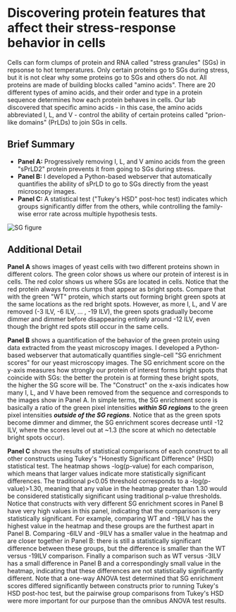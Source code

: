 # Discovering protein features that affect their stress-response behavior in cells
Cells can form clumps of protein and RNA called "stress granules" (SGs) in repsonse to hot temperatures. Only certain proteins go to SGs during stress, but it is not clear why some proteins go to SGs and others do not. All proteins are made of building blocks called "amino acids". There are 20 different types of amino acids, and their order and type in a protein sequence determines how each protein behaves in cells. Our lab discovered that specific amino acids - in this case, the amino acids abbreviated I, L, and V - control the ability of certain proteins called "prion-like domains" (PrLDs) to join SGs in cells.

## Brief Summary
- **Panel A:** Progressively removing I, L, and V amino acids from the green "sPrLD2" protein prevents it from going to SGs during stress.
- **Panel B:** I developed a Python-based webserver that automatically quantifies the ability of sPrLD to go to SGs directly from the yeast microscopy images.
- **Panel C:** A statistical test ("Tukey's HSD" post-hoc test) indicates which groups significantly differ from the others, while controlling the family-wise error rate across multiple hypothesis tests.

![SG figure](https://raw.githubusercontent.com/seancascarina/2024_JMB/master/SG_figure.tif)

## Additional Detail
**Panel A** shows images of yeast cells with two different proteins shown in different colors. The green color shows us where our protein of interest is in cells. The red color shows us where SGs are located in cells. Notice that the red protein always forms clumps that appear as bright spots. Compare that with the green "WT" protein, which starts out forming bright green spots at the same locations as the red bright spots. However, as more I, L, and V are removed (-3 ILV, -6 ILV, ... , -19 ILV), the green spots gradually become dimmer and dimmer before disappearing entirely around -12 ILV, even though the bright red spots still occur in the same cells.

**Panel B** shows a quantification of the behavior of the green protein using data extracted from the yeast microscopy images. I developed a Python-based webserver that automatically quantifies single-cell "SG enrichment scores" for our yeast microscopy images. The SG enrichment score on the y-axis measures how strongly our protein of interest forms bright spots that coincide with SGs: the better the protein is at forming these bright spots, the higher the SG score will be. The "Construct" on the x-axis indicates how many I, L, and V have been removed from the sequence and corresponds to the images show in Panel A. In simple terms, the SG enrichment score is basically a ratio of the green pixel intensities ***within SG regions*** to the green pixel intensities ***outside of the SG regions***. Notice that as the green spots become dimmer and dimmer, the SG enrichment scores decrease until -12 ILV, where the scores level out at ~1.3 (the score at which no detectable bright spots occur).

**Panel C** shows the results of statistical comparisons of each construct to all other constructs using Tukey's "Honestly Significant Difference" (HSD) statistical test. The heatmap shows -log(p-value) for each comparison, which means that larger values indicate more statistically significant differences. The traditional p<0.05 threshold corresponds to a -log(p-value)>1.30, meaning that any value in the heatmap greater than 1.30 would be considered statistically significant using traditional p-value thresholds. Notice that constructs with very different SG enrichment scores in Panel B have very high values in this panel, indicating that the comparison is very statistically significant. For example, comparing WT and -19ILV has the highest value in the heatmap and these groups are the furthest apart in Panel B. Comparing -6ILV and -9ILV has a smaller value in the heatmap and are closer together in Panel B: there is still a statistically significant difference between these groups, but the difference is smaller than the WT versus -19ILV comparison. Finally a comparison such as WT versus -3ILV has a small difference in Panel B and a correspondingly small value in the heatmap, indicating that these differences are not statistically significantly different.
Note that a one-way ANOVA test determined that SG enrichment scores differed significantly between constructs prior to running Tukey's HSD post-hoc test, but the pairwise group comparisons from Tukey's HSD were more important for our purpose than the omnibus ANOVA test results.
